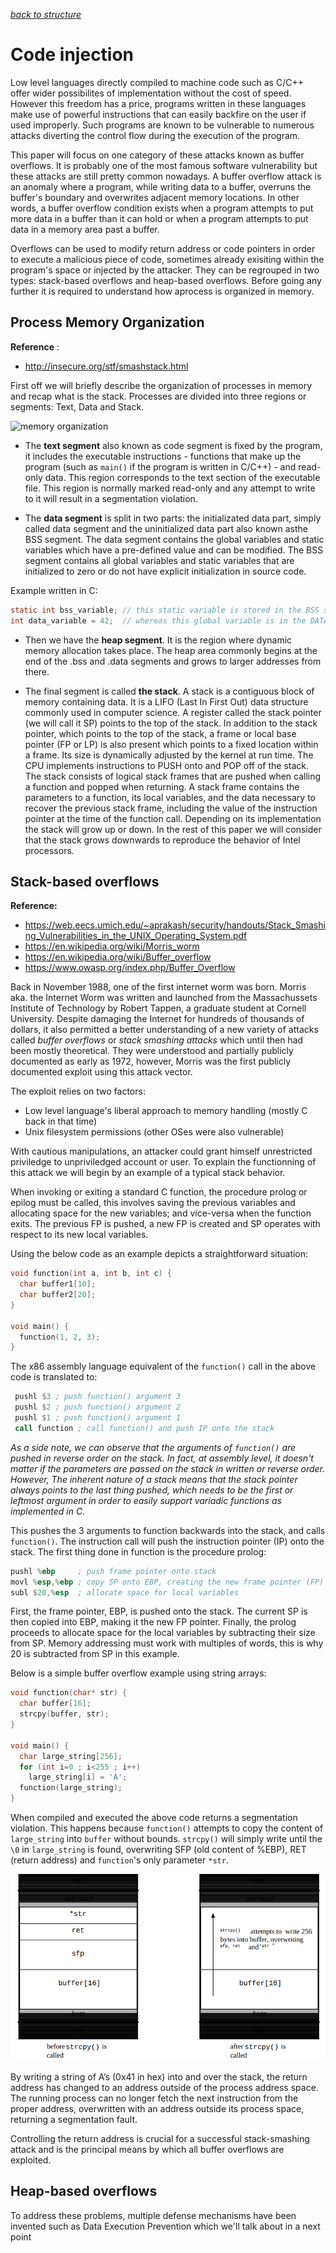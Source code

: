 _[back to structure](structure.md)_

# Code injection

Low level languages directly compiled to machine code such as C/C++ offer wider
possibilites of implementation without the cost of speed. However this freedom
has a price, programs written in these languages make use of powerful
instructions that can easily backfire on the user if used improperly. Such
programs are known to be vulnerable to numerous attacks diverting the control
flow during the execution of the program. 

This paper will focus on one category of these attacks known as buffer
overflows. It is probably one of the most famous software vulnerability but
these attacks are still pretty common nowadays. A buffer overflow attack is an
anomaly where a program, while writing data to a buffer, overruns the buffer's
boundary and overwrites adjacent memory locations. In other words, a buffer
overflow condition exists when a program attempts to put more data in a buffer
than it can hold or when a program attempts to put data in a memory area past a
buffer.

Overflows can be used to modify return address or code pointers in order to
execute a malicious piece of code, sometimes already exisiting within the
program's space or injected by the attacker. They can be regrouped in two types:
stack-based overflows and heap-based overflows. Before going any further it is
required to understand how aprocess is organized in memory.


## Process Memory Organization

__Reference__ :

+ http://insecure.org/stf/smashstack.html

First off we will briefly describe the organization of processes in memory and
recap what is the stack. Processes are divided into three regions or segments:
Text, Data and Stack.

![memory
organization](https://upload.wikimedia.org/wikipedia/commons/thumb/5/50/Program_memory_layout.pdf/page1-225px-Program_memory_layout.pdf.jpg)

+ The **text segment** also known as code segment is fixed by the program, it
  includes the executable instructions - functions that make up the program
  (such as `main()` if the program is written in C/C++) - and read-only data.
  This region corresponds to the text section of the executable file. This
  region is normally marked read-only and any attempt to write to it will result
  in a segmentation violation.

+ The **data segment** is split in two parts: the initializated data part,
  simply called data segment and the uninitialized data part also known asthe
  BSS segment. The data segment contains the global variables and static
  variables which have a pre-defined value and can be modified. The BSS segment
  contains all global variables and static variables that are initialized to
  zero or do not have explicit initialization in source code.

Example written in C: 
```C 
static int bss_variable; // this static variable is stored in the BSS segment
int data_variable = 42;  // whereas this global variable is in the DATA segment
```

+ Then we have the **heap segment**. It is the region where dynamic memory
  allocation takes place. The heap area commonly begins at the end of the .bss
  and .data segments and grows to larger addresses from there.

+ The final segment is called **the stack**. A stack is a contiguous block of
  memory containing data. It is a LIFO (Last In First Out) data structure
  commonly used in computer science. A register called the stack pointer (we
  will call it SP) points to the top of the stack. In addition to the stack
  pointer, which points to the top of the stack, a frame or local base pointer
  (FP or LP) is also present which points to a fixed location within a frame.
  Its size is dynamically adjusted by the kernel at run time. The CPU
  implements instructions to PUSH onto and POP off of the stack. The stack
  consists of logical stack frames that are pushed when calling a function and
  popped when returning.  A stack frame contains the parameters to a function,
  its local variables, and the data necessary to recover the previous stack
  frame, including the value of the instruction pointer at the time of the
  function call. Depending on its implementation the stack will grow up or
  down. In the rest of this paper we will consider that the stack grows
  downwards to reproduce the behavior of Intel processors.

## Stack-based overflows

__Reference:__ 
+ https://web.eecs.umich.edu/~aprakash/security/handouts/Stack_Smashing_Vulnerabilities_in_the_UNIX_Operating_System.pdf
+ https://en.wikipedia.org/wiki/Morris_worm
+ https://en.wikipedia.org/wiki/Buffer_overflow
+ https://www.owasp.org/index.php/Buffer_Overflow
  

Back in November 1988, one of the first internet worm was born. Morris aka. the Internet Worm was written and launched from the Massachussets Institute of Technology by Robert Tappen, a graduate student at Cornell University. Despite damaging the Internet for hundreds of thousands of dollars, it also permitted a better understanding of a new variety of attacks called _buffer overflows_ or _stack smashing attacks_ which until then had been mostly theoretical. They were understood and partially publicly documented as early as 1972, however, Morris was the first publicly documented exploit using this attack vector.

The exploit relies on two factors: 
+ Low level language's liberal approach to memory handling (mostly C back in that time)
+ Unix filesystem permissions (other OSes were also vulnerable)

With cautious manipulations, an attacker could grant himself unrestricted priviledge to unpriviledged account or user. To explain the functionning of this attack we will begin by an example of a typical stack behavior.

When invoking or exiting a standard C function, the procedure prolog or epilog
must be called, this involves saving the previous variables and allocating
space for the new variables; and vice-versa when the function exits. The
previous FP is pushed, a new FP is created and SP operates with respect to its
new local variables. 

Using the below code as an example depicts a straightforward situation:

```C
void function(int a, int b, int c) {
  char buffer1[10];
  char buffer2[20];
}

void main() {
  function(1, 2, 3);
}
```
The x86 assembly language equivalent of the `function()` call in the above code is translated to:

```asm
 pushl $3 ; push function() argument 3
 pushl $2 ; push function() argument 2
 pushl $1 ; push function() argument 1
 call function ; call function() and push IP onto the stack
```
_As a side note, we can observe that the arguments of `function()` are pushed in reverse order on the stack. In fact, at assembly level, it doesn't matter if the parameters are passed on the stack in written or reverse order. However, The inherent nature of a stack means that the stack pointer always points to the last thing pushed, which needs to be the first or leftmost argument in order to easily support variadic functions as implemented in C._

This pushes the 3 arguments to function backwards into the stack, and calls `function()`.
The instruction call will push the instruction pointer (IP) onto the stack. The first thing done in function is the procedure prolog:

```asm
pushl %ebp     ; push frame pointer onto stack
movl %esp,%ebp ; copy SP onto EBP, creating the new frame pointer (FP)
subl $20,%esp  ; allocate space for local variables
```
First, the frame pointer, EBP, is pushed onto the stack. The current SP is then
copied into EBP, making it the new FP pointer. Finally, the prolog proceeds to
allocate space for the local variables by subtracting their size from SP.
Memory addressing must work with multiples of words, this is why 20 is
subtracted from SP in this example.

Below is a simple buffer overflow example using string arrays:

```C
void function(char* str) {
  char buffer[16];
  strcpy(buffer, str);
}

void main() {
  char large_string[256];
  for (int i=0 ; i<255 ; i++)
    large_string[i] = 'A';
  function(large_string);
}
```

When compiled and executed the above code returns a segmentation violation. This happens because `function()` attempts to copy the content of `large_string` into `buffer` without bounds. `strcpy()` will simply write until the `\0` in `large_string` is found, overwriting SFP (old content of %EBP), RET (return address) and `function`'s only parameter `*str`.

![State of the stack before/after strcpy()](graphics/overflow_example.jpg)

By writing a string of A’s (0x41 in hex) into and over the stack, the return
address has changed to an address outside of the process address space. The
running process can no longer fetch the next instruction from the proper
address, overwritten with an address outside its process space, returning a
segmentation fault.

Controlling the return address is crucial for a successful stack-smashing attack 
and is the principal means by which all buffer overflows are exploited.

## Heap-based overflows



To address these problems, multiple defense mechanisms have been invented such
as Data Execution Prevention which we'll talk about in a next point


